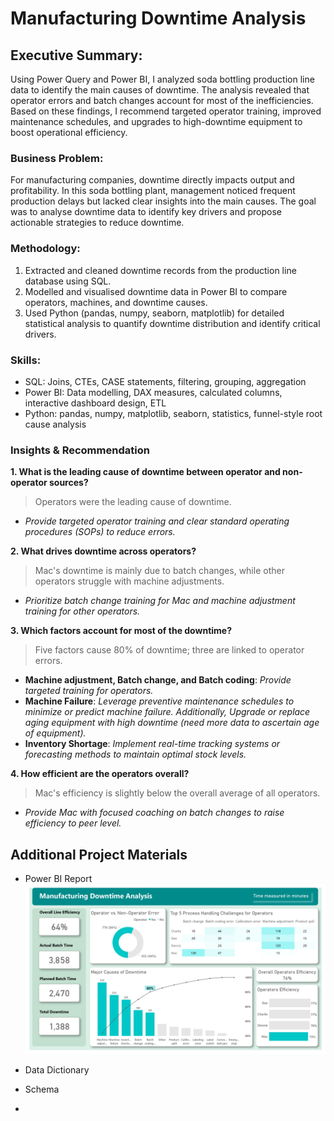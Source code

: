 # Manufacturing Downtime Analysis

## Executive Summary:
Using Power Query and Power BI, I analyzed soda bottling production line data to identify the main causes of downtime. The analysis revealed that operator errors and batch changes account for most of the inefficiencies. Based on these findings, I recommend targeted operator training, improved maintenance schedules, and upgrades to high-downtime equipment to boost operational efficiency.

### Business Problem:
For manufacturing companies, downtime directly impacts output and profitability. In this soda bottling plant, management noticed frequent production delays but lacked clear insights into the main causes. The goal was to analyse downtime data to identify key drivers and propose actionable strategies to reduce downtime.

### Methodology:
1. Extracted and cleaned downtime records from the production line database using SQL.
2. Modelled and visualised downtime data in Power BI to compare operators, machines, and downtime causes.
3. Used Python (pandas, numpy, seaborn, matplotlib) for detailed statistical analysis to quantify downtime distribution and identify critical drivers.

### Skills:
- SQL: Joins, CTEs, CASE statements, filtering, grouping, aggregation
- Power BI: Data modelling, DAX measures, calculated columns, interactive dashboard design, ETL
- Python: pandas, numpy, matplotlib, seaborn, statistics, funnel-style root cause analysis

### Insights & Recommendation
**1. What is the leading cause of downtime between operator and non-operator sources?**
> Operators were the leading cause of downtime.
- *Provide targeted operator training and clear standard operating procedures (SOPs) to reduce errors.*

**2. What drives downtime across operators?**
> Mac's downtime is mainly due to batch changes, while other operators struggle with machine adjustments.
- *Prioritize batch change training for Mac and machine adjustment training for other operators.*
  
**3. Which factors account for most of the downtime?**
> Five factors cause 80% of downtime; three are linked to operator errors.
- **Machine adjustment, Batch change, and Batch coding**: *Provide targeted training for operators.*
- **Machine Failure**: *Leverage preventive maintenance schedules to minimize or predict machine failure. Additionally, Upgrade or replace aging equipment with high downtime (need more data to ascertain age of equipment).*
- **Inventory Shortage**: *Implement real-time tracking systems or forecasting methods to maintain optimal stock levels.*

**4. How efficient are the operators overall?**
> Mac's efficiency is slightly below the overall average of all operators.
- *Provide Mac with focused coaching on batch changes to raise efficiency to peer level.*

## Additional Project Materials
- Power BI Report
![manufacturing downtime report.jpg](https://github.com/jakejosh6751/Manufacturing-Downtime-Analysis-/blob/main/manufacturing%20downtime%20report.jpg)

- Data Dictionary
- Schema
- 

